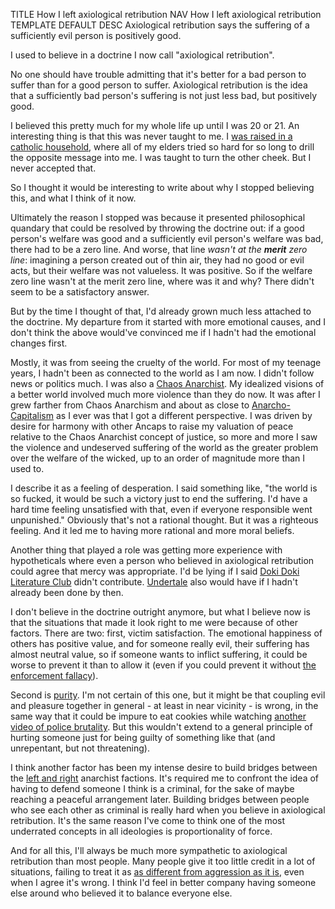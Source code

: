 TITLE How I left axiological retribution
NAV How I left axiological retribution
TEMPLATE DEFAULT
DESC Axiological retribution says the suffering of a sufficiently evil person is positively good.

I used to believe in a doctrine I now call "axiological retribution".

No one should have trouble admitting that it's better for a bad person to suffer than for a good person to suffer. Axiological retribution is the idea that a sufficiently bad person's suffering is not just less bad, but positively good.

I believed this pretty much for my whole life up until I was 20 or 21. An interesting thing is that this was never taught to me. I [was raised in a catholic household](apostasy), where all of my elders tried so hard for so long to drill the opposite message into me. I was taught to turn the other cheek. But I never accepted that.

So I thought it would be interesting to write about why I stopped believing this, and what I think of it now.

Ultimately the reason I stopped was because it presented philosophical quandary that could be resolved by throwing the doctrine out: if a good person's welfare was good and a sufficiently evil person's welfare was bad, there had to be a zero line. And worse, that line _wasn't at the **merit** zero line_: imagining a person created out of thin air, they had no good or evil acts, but their welfare was not valueless. It was positive. So if the welfare zero line wasn't at the merit zero line, where was it and why? There didn't seem to be a satisfactory answer.

But by the time I thought of that, I'd already grown much less attached to the doctrine. My departure from it started with more emotional causes, and I don't think the above would've convinced me if I hadn't had the emotional changes first.

Mostly, it was from seeing the cruelty of the world. For most of my teenage years, I hadn't been as connected to the world as I am now. I didn't follow news or politics much. I was also a [Chaos Anarchist](anarchism_conversion). My idealized visions of a better world involved much more violence than they do now. It was after I grew farther from Chaos Anarchism and about as close to [Anarcho-Capitalism](/argument/faction_ancap) as I ever was that I got a different perspective. I was driven by desire for harmony with other Ancaps to raise my valuation of peace relative to the Chaos Anarchist concept of justice, so more and more I saw the violence and undeserved suffering of the world as the greater problem over the welfare of the wicked, up to an order of magnitude more than I used to.

I describe it as a feeling of desperation. I said something like, "the world is so fucked, it would be such a victory just to end the suffering. I'd have a hard time feeling unsatisfied with that, even if everyone responsible went unpunished." Obviously that's not a rational thought. But it was a righteous feeling. And it led me to having more rational and more moral beliefs.

Another thing that played a role was getting more experience with hypotheticals where even a person who believed in axiological retribution could agree that mercy was appropriate. I'd be lying if I said [Doki Doki Literature Club](/reviews/ddlc) didn't contribute. [Undertale](/reviews/undertale) also would have if I hadn't already been done by then.

I don't believe in the doctrine outright anymore, but what I believe now is that the situations that made it look right to me were because of other factors. There are two: first, victim satisfaction. The emotional happiness of others has positive value, and for someone really evil, their suffering has almost neutral value, so if someone wants to inflict suffering, it could be worse to prevent it than to allow it (even if you could prevent it without [the enforcement fallacy](/protagonism/enforcement)).

Second is [purity](/protagonism/virtues). I'm not certain of this one, but it might be that coupling evil and pleasure together in general - at least in near vicinity - is wrong, in the same way that it could be impure to eat cookies while watching [another video of police brutality](https://twitter.com/DerenicByrd/status/1257983272111374338). But this wouldn't extend to a general principle of hurting someone just for being guilty of something like that (and unrepentant, but not threatening).

I think another factor has been my intense desire to build bridges between the [left and right](/protagonism/left_right) anarchist factions. It's required me to confront the idea of having to defend someone I think is a criminal, for the sake of maybe reaching a peaceful arrangement later. Building bridges between people who see each other as criminal is really hard when you believe in axiological retribution. It's the same reason I've come to think one of the most underrated concepts in all ideologies is proportionality of force.

And for all this, I'll always be much more sympathetic to axiological retribution than most people. Many people give it too little credit in a lot of situations, failing to treat it as [as different from aggression as it is](https://yujiri.xyz/protagonism/retribution#retaliation-stops-being-different-from-aggression-as-soon-as-the-threat-is-gone), even when I agree it's wrong. I think I'd feel in better company having someone else around who believed it to balance everyone else.

